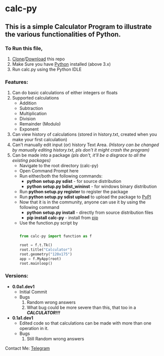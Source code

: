 # calc-py

## This is a simple Calculator Program to illustrate the various functionalities of Python.

### To Run this file,
1. [Clone](https://github.com/Deepak710/calc-py.git)/[Download](https://github.com/Deepak710/calc-py/archive/master.zip) this repo
1. Make Sure you have [Python](https://www.python.org/downloads/) installed (above 3.x)
1. Run calc.py using the Python IDLE

### Features:
1. Can do basic calculations of either integers or floats
1. Supported calculations
	* Addition
	* Subtraction
	* Multiplication
	* Division
	* Remainder (Modulo)
	* Exponent
1. Can view history of calculations (stored in history.txt, created when you make your first calculation)
1. Can't manually edit input (or) history Text Area. *(History can be changed by manually editing history.txt, pls don't it might crash the program)*
1. Can be made into a package *(pls don't, it'll be a disgrace to all the existing packages)*
	* Navigate to the root directory (calc-py)
	* Open Command Prompt here
	* Run either/both the following commands:
		* **python setup.py sdist** - for source distribution
		* **python setup.py bdist_wininst** - for windows binary distribution
	* Run **python setup.py register** to register the package
	* Run **python setup.py sdist upload** to upload the package to [PyPI](https://pypi.org)
	* Now that it is in the community, anyone can use it by using the following command
		* **python setup.py install** - directly from source distribution files
		* **pip install calc-py** - install from [pip](https://pypi.org/project/pip/)
	* Use the function.py script by 
		```python

		from calc-py import function as f
		
		root = f.t.Tk()
		root.title("Calculator")
		root.geometry("120x175")
		app = f.MyApp(root)
		root.mainloop()
		```

### Versions:
* **0.0a1.dev1**
	* Initial Commit
	* Bugs
		1. Random wrong answers
		1. What bug could be more severe than this, that too in a _**CALCULATOR!!!**_
* **0.1a1.dev1**
    * Edited code so that calculations can be made with more than one operation in it.
    * Bugs
        1. Still Random wrong answers 

Contact Me: [Telegram](https://web.telegram.org/#/im?p=@AzorAhoy)
